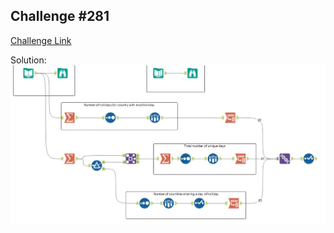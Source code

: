 ## Challenge #281

[Challenge Link](https://community.alteryx.com/t5/Weekly-Challenge/Challenge-281-Holidays/td-p/801909)

Solution:
<img src="Challenge_281.jpg">




